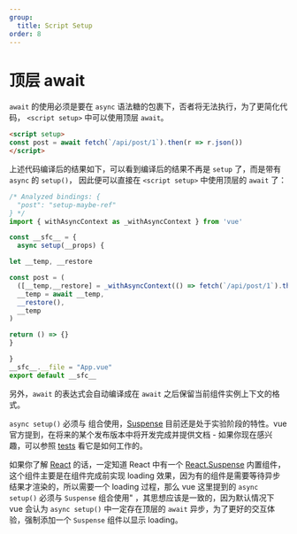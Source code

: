 ```yaml
---
group:
  title: Script Setup
order: 8
---
```

# 顶层 await

`await` 的使用必须是要在 `async` 语法糖的包裹下，否者将无法执行，为了更简化代码， `<script setup>` 中可以使用顶层 `await`。

```html
<script setup>
const post = await fetch(`/api/post/1`).then(r => r.json())
</script>
```

上述代码编译后的结果如下，可以看到编译后的结果不再是 `setup` 了，而是带有 `async` 的 `setup()`， 因此便可以直接在 `<script setup>` 中使用顶层的 `await` 了：

```js
/* Analyzed bindings: {
  "post": "setup-maybe-ref"
} */
import { withAsyncContext as _withAsyncContext } from 'vue'

const __sfc__ = {
  async setup(__props) {

let __temp, __restore

const post = (
  ([__temp,__restore] = _withAsyncContext(() => fetch(`/api/post/1`).then(r => r.json()))),
  __temp = await __temp,
  __restore(),
  __temp
)

return () => {}
}

}
__sfc__.__file = "App.vue"
export default __sfc__
```

另外，`await` 的表达式会自动编译成在 `await` 之后保留当前组件实例上下文的格式。

`async setup()` 必须与  组合使用，[Suspense](/vue3/start/new_assembly#suspense不确定的) 目前还是处于实验阶段的特性。vue 官方提到，在将来的某个发布版本中将开发完成并提供文档 - 如果你现在感兴趣，可以参照 [tests](https://github.com/vuejs/core/blob/main/packages/runtime-core/__tests__/components/Suspense.spec.ts) 看它是如何工作的。

如果你了解 [React](/react/) 的话，一定知道 React 中有一个 [React.Suspense](/react/top_api#reactsuspense) 内置组件， 这个组件主要是在组件完成前实现 loading 效果，因为有的组件是需要等待异步结果才渲染的，所以需要一个 loading 过程，那么 vue 这里提到的 `async setup()` 必须与 `Suspense` 组合使用" ，其思想应该是一致的，因为默认情况下 vue 会认为 `async setup()` 中一定存在顶层的 `await` 异步，为了更好的交互体验，强制添加一个 `Suspense` 组件以显示 loading。
